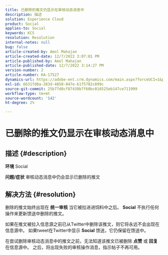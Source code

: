 ```yaml
---
title: 已删除的推文仍显示在审核动态消息中
description: 描述
solution: Experience Cloud
product: Social
applies-to: Social
keywords: KCS
resolution: Resolution
internal-notes: null
bug: false
article-created-by: Amol Mahajan
article-created-date: 12/7/2022 3:07:01 PM
article-published-by: Amol Mahajan
article-published-date: 12/7/2022 3:14:27 PM
version-number: 2
article-number: KA-17527
dynamics-url: https://adobe-ent.crm.dynamics.com/main.aspx?forceUCI=1&pagetype=entityrecord&etn=knowledgearticle&id=414e15c8-4076-ed11-81aa-6045bd006a22
exl-id: 6631fd0a-283d-4850-847e-b1f5782c899c
source-git-commit: 25b77d8cf87439b7f60bc016525eb147ce711999
workflow-type: tm+mt
source-wordcount: '142'
ht-degree: 2%

---
```


# 已删除的推文仍显示在审核动态消息中

## 描述 {#description}

<b>环境</b>
Social


<b>问题/症状</b>
审核动态消息中仍会显示已删除的推文


## 解决方法 {#resolution}


删除的推文始终出现在 <b>统一审核</b> 当它被拉进进饲料中之后。 <b>Social</b> 不执行任何操作来更新馈送中删除的推文。

如果在推文被拉入信息源之前已从Twitter中删除该推文，则它将永远不会出现在信息源中。 如果tweet在Twitter中显示 <b>Social</b> 馈送，它仍保留在馈送中。

在尝试删除审核动态消息中的推文之前，无法知道该推文已被删除 <b>点赞</b> 或 <b>回复</b> 在信息源中。 之后，将出现失败的审核操作消息，指示帖子不再可用。
